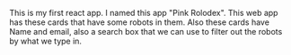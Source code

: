  This is my first react app. I named this app "Pink Rolodex". This web app has these cards that have some robots in them. 
 Also these cards have Name and email, also a search box that we can use to filter out the robots by what we type in. 
